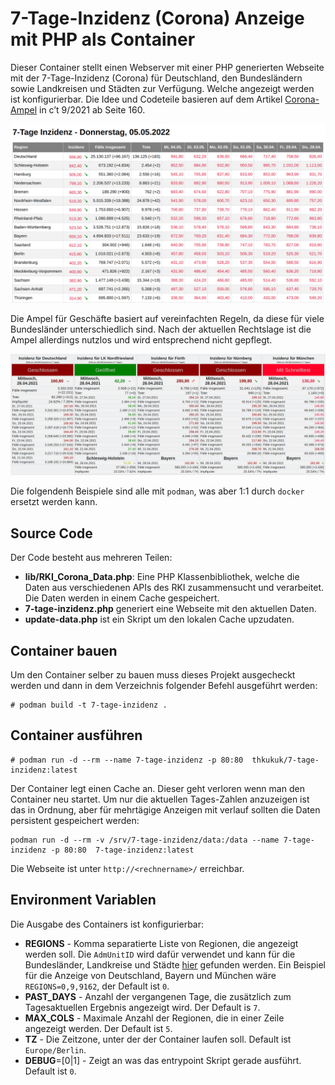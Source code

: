 # 7-Tage-Inzidenz (Corona) Anzeige mit PHP als Container

Dieser Container stellt einen Webserver mit einer PHP generierten Webseite mit
der 7-Tage-Inzidenz (Corona) für Deutschland, den Bundesländern sowie Landkreisen
und Städten zur Verfügung. Welche angezeigt werden ist konfigurierbar.
Die Idee und Codeteile basieren auf dem Artikel
[Corona-Ampel](https://ct.de/yw1c) in c’t 9/2021 ab Seite 160.

![Screenshot1](Screenshot1.png)

Die Ampel für Geschäfte basiert auf vereinfachten Regeln, da diese für viele
Bundesländer unterschiedlich sind. Nach der aktuellen Rechtslage ist die Ampel
allerdings nutzlos und wird entsprechend nicht gepflegt.

![Screenshot2](Screenshot2.png)

Die folgendenh Beispiele sind alle mit `podman`, was aber 1:1 durch `docker` ersetzt
werden kann.

## Source Code

Der Code besteht aus mehreren Teilen:

* **lib/RKI_Corona_Data.php**: Eine PHP Klassenbibliothek, welche die Daten aus verschiedenen APIs des RKI zusammensucht und verarbeitet. Die Daten werden in einem Cache gespeichert.
* **7-tage-inzidenz.php** generiert eine Webseite mit den aktuellen Daten.
* **update-data.php** ist ein Skript um den lokalen Cache upzudaten.

## Container bauen

Um den Container selber zu bauen muss dieses Projekt ausgecheckt werden und
dann in dem Verzeichnis folgender Befehl ausgeführt werden:

```
# podman build -t 7-tage-inzidenz .
```

## Container ausführen

```
# podman run -d --rm --name 7-tage-inzidenz -p 80:80  thkukuk/7-tage-inzidenz:latest
```

Der Container legt einen Cache an. Dieser geht verloren wenn man den Container neu startet. Um nur die aktuellen Tages-Zahlen anzuzeigen ist das in Ordnung, aber für mehrtägige Anzeigen mit verlauf sollten die Daten persistent gespeichert werden:

```
podman run -d --rm -v /srv/7-tage-inzidenz/data:/data --name 7-tage-inzidenz -p 80:80  7-tage-inzidenz:latest
```

Die Webseite ist unter `http://<rechnername>/` erreichbar.

## Environment Variablen

Die Ausgabe des Containers ist konfigurierbar:

* **REGIONS** - Komma separatierte Liste von Regionen, die angezeigt werden soll. Die `AdmUnitID` wird dafür verwendet und kann für die Bundesländer, Landkreise und Städte [hier](https://www.arcgis.com/apps/mapviewer/index.html?layers=c093fe0ef8fd4707beeb3dc0c02c3381) gefunden werden. Ein Beispiel für die Anzeige von Deutschland, Bayern und München wäre `REGIONS=0,9,9162`, der Default ist `0`.
* **PAST_DAYS** - Anzahl der vergangenen Tage, die zusätzlich zum Tagesaktuellen Ergebnis angezeigt wird. Der Default is `7`.
* **MAX_COLS** - Maximale Anzahl der Regionen, die in einer Zeile angezeigt werden. Der Default ist `5`.
* **TZ** - Die Zeitzone, unter der der Container laufen soll. Default ist `Europe/Berlin`.
* **DEBUG**=[0|1] - Zeigt an was das entrypoint Skript gerade ausführt. Default ist `0`.
